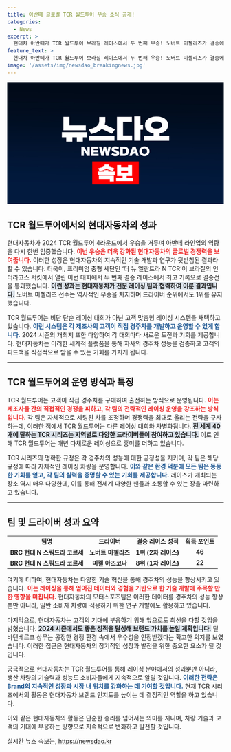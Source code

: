 ```yaml
---
title: 아반떼 글로벌 TCR 월드투어 우승 소식 공개!
categories:
  - News
excerpt: >
  현대차 아반떼가 TCR 월드투어 브라질 레이스에서 두 번째 우승! 노버트 미첼리즈가 결승에서 짜릿한 승리를 이루며 시즌 1위를 점령했다. TCR 월드투어의 열기는 계속되는데, 다음 무대는 어디일까? 클릭하여 더 알아보세요!
feature_text: >
  현대차 아반떼가 TCR 월드투어 브라질 레이스에서 두 번째 우승! 노버트 미첼리즈가 결승에서 짜릿한 승리를 이루며 시즌 1위를 점령했다. TCR 월드투어의 열기는 계속되는데, 다음 무대는 어디일까? 클릭하여 더 알아보세요!
image: '/assets/img/newsdao_breakingnews.jpg'
---
```


<p><img src="/assets/img/newsdao_breakingnews.jpg" alt="implanttips 속보" /></p>

<h2 data-ke-size="size26">TCR 월드투어에서의 현대자동차의 성과</h2>

<p data-ke-size="size16">현대자동차가 2024 TCR 월드투어 4라운드에서 우승을 거두며 아반떼 라인업의 역량을 다시 한번 입증했습니다. <b><span style="color: #ee2323;">이번 우승은 더욱 강화된 현대자동차의 글로벌 경쟁력을 보여줍니다.</span></b> 이러한 성장은 현대자동차의 지속적인 기술 개발과 연구가 뒷받침된 결과라 할 수 있습니다. 더욱이, 프리미엄 중형 세단인 ‘더 뉴 엘란트라 N TCR’이 브라질의 인터라고스 서킷에서 열린 이번 대회에서 두 번째 결승 레이스에서 최고 기록으로 결승선을 통과했습니다. <b><span style="background-color: #21538527;">이런 성과는 현대자동차가 전문 레이싱 팀과 협력하여 이룬 결과입니다.</span></b> 노버트 미첼리즈 선수는 역사적인 우승을 차지하며 드라이버 순위에서도 1위를 유지했습니다.</p>

<p data-ke-size="size16">TCR 월드투어는 비단 단순 레이싱 대회가 아닌 고객 맞춤형 레이싱 시스템을 채택하고 있습니다. <b><span style="color: #1a5490;">이런 시스템은 각 제조사의 고객이 직접 경주차를 개발하고 운영할 수 있게 합니다.</span></b> 2024 시즌의 개최지 또한 다양하여 각 대회마다 새로운 도전과 기회를 제공합니다. 현대자동차는 이러한 세계적 플랫폼을 통해 자사의 경주차 성능을 검증하고 고객의 피드백을 직접적으로 받을 수 있는 기회를 가지게 됩니다.</p>

<hr>

<h2 data-ke-size="size26">TCR 월드투어의 운영 방식과 특징</h2>

<p data-ke-size="size16">TCR 월드투어는 고객이 직접 경주차를 구매하여 출전하는 방식으로 운영됩니다. <b><span style="color: #ee2323;">이는 제조사들 간의 직접적인 경쟁을 피하고, 각 팀의 전략적인 레이싱 운영을 강조하는 방식입니다.</span></b> 각 팀은 자체적으로 세팅된 차를 조정하며 경쟁력을 최대로 올리는 전략을 구사하는데, 이러한 점에서 TCR 월드투어는 다른 레이싱 대회와 차별화됩니다. <b><span style="background-color: #21538527;">전 세계 40개에 달하는 TCR 시리즈는 지역별로 다양한 드라이버들이 참여하고 있습니다.</span></b> 이로 인해 TCR 월드투어는 매년 다채로운 레이싱으로 흥미를 더하고 있습니다.</p>

<p data-ke-size="size16">TCR 시리즈의 명확한 규정은 각 경주차의 성능에 대한 공정성을 지키며, 각 팀은 해당 규정에 따라 자체적인 레이싱 차량을 운영합니다. <b><span style="color: #1a5490;">이와 같은 환경 덕분에 모든 팀은 동등한 기회를 얻고, 각 팀의 실력을 증명할 수 있는 기회를 제공합니다.</span></b> 레이스가 개최되는 장소 역시 매우 다양한데, 이를 통해 전세계 다양한 팬들과 소통할 수 있는 장을 마련하고 있습니다.</p>

<hr>

<h2 data-ke-size="size26">팀 및 드라이버 성과 요약</h2>

<table style="width: 100%; border-collapse: collapse;">
  <tr>
    <td style="text-align: center; height: 17px;"><b>팀명</b></td>
    <td style="text-align: center; height: 17px;"><b>드라이버</b></td>
    <td style="text-align: center; height: 17px;"><b>결승 레이스 성적</b></td>
    <td style="text-align: center; height: 17px;"><b>획득 포인트</b></td>
  </tr>
  <tr>
    <td style="text-align: center; height: 17px;"><b>BRC 현대 N 스쿼드라 코르세</b></td>
    <td style="text-align: center; height: 17px;"><b>노버트 미첼리즈</b></td>
    <td style="text-align: center; height: 17px;"><b>1위 (2차 레이스)</b></td>
    <td style="text-align: center; height: 17px;"><b>46</b></td>
  </tr>
  <tr>
    <td style="text-align: center; height: 17px;"><b>BRC 현대 N 스쿼드라 코르세</b></td>
    <td style="text-align: center; height: 17px;"><b>미켈 아즈코나</b></td>
    <td style="text-align: center; height: 17px;"><b>8위 (1차 레이스)</b></td>
    <td style="text-align: center; height: 17px;"><b>22</b></td>
  </tr>
</table>

<p data-ke-size="size16">여기에 더하여, 현대자동차는 다양한 기술 혁신을 통해 경주차의 성능을 향상시키고 있습니다. <b><span style="color: #ee2323;">이는 레이싱을 통해 얻어진 데이터와 경험을 기반으로 한 기술 개발에 주목할 만한 영향을 미칩니다.</span></b> 현대자동차의 모터스포츠팀은 이러한 데이터를 경주차의 성능 향상뿐만 아니라, 일반 소비자 차량에 적용하기 위한 연구 개발에도 활용하고 있습니다.</p>

<p data-ke-size="size16">마지막으로, 현대자동차는 고객의 기대에 부응하기 위해 앞으로도 최선을 다할 것임을 밝혔습니다. <b><span style="background-color: #21538527;">2024 시즌에서도 좋은 성적을 달성해 브랜드 가치를 높일 계획입니다.</span></b> 틸 바텐베르크 상무는 공정한 경쟁 환경 속에서 우수성을 인정받겠다는 확고한 의지를 보였습니다. 이러한 접근은 현대자동차의 장기적인 성장과 발전을 위한 중요한 요소가 될 것입니다.</p>

<p data-ke-size="size16">궁극적으로 현대자동차는 TCR 월드투어를 통해 레이싱 분야에서의 성과뿐만 아니라, 생산 차량의 기술력과 성능도 소비자들에게 지속적으로 알릴 것입니다. <b><span style="color: #1a5490;">이러한 전략은 Brand의 지속적인 성장과 시장 내 위치를 강화하는 데 기여할 것입니다.</span></b> 현재 TCR 시리즈에서의 활동은 현대자동차 브랜드 인지도를 높이는 데 결정적인 역할을 하고 있습니다.</p>

<p data-ke-size="size16">이와 같은 현대자동차의 활동은 단순한 승리를 넘어서는 의미를 지니며, 차량 기술과 고객의 기대에 부응하는 방향으로 지속적으로 변화하고 발전할 것입니다.</p>
실시간 뉴스 속보는, <a href="https://newsdao.kr" rel="dofollow">https://newsdao.kr</a>



